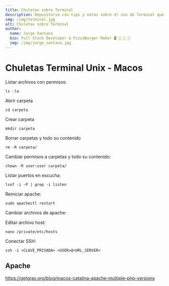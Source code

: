 ```yaml
---
title: Chuletas sobre Terminal
description: Repositorio con tips y notas sobre el uso de Terminal que he ido recopilando y que me han salvado la vida en este oscuro mundo de la consola de comandos.
img: /img/terminal.jpg
alt: Chuletas sobre Terminal
author:
  name: Jorge Santana
  bio: Full Stack Developer & PizzaBurger Maker 🖥️ 🍕 🍔 🎸
  img: /img/jorge_santana.jpg
---
```

# Chuletas Terminal Unix - Macos

Listar archivos con permisos:

`ls -la`

Abrir carpeta

`cd carpeta`

Crear carpeta

`mkdir carpeta`

Borrar carpetas y todo su contenido

`rm -R carpeta/`

Cambiar permisos a carpetas y todo su contenido:

`chown -R user:user carpeta/`

Listar puertos en escucha:

`lsof -i -P | grep -i listen`

Reiniciar apache:

`sudo apachectl restart`

Cambiar archivos de apache:

Editar archivo host:

`nano /private/etc/hosts`

Conectar SSH:

`ssh -i <CLAVE_PRIVADA> <USER>@<URL_SERVER>`

## Apache

https://getgrav.org/blog/macos-catalina-apache-multiple-php-versions
